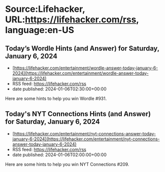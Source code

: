 # Source:Lifehacker, URL:https://lifehacker.com/rss, language:en-US

## Today’s Wordle Hints (and Answer) for Saturday, January 6, 2024
 - [https://lifehacker.com/entertainment/wordle-answer-today-january-6-2024](https://lifehacker.com/entertainment/wordle-answer-today-january-6-2024)
 - RSS feed: https://lifehacker.com/rss
 - date published: 2024-01-06T02:30:00+00:00

Here are some hints to help you win Wordle #931.

## Today's NYT Connections Hints (and Answer) for Saturday, January 6, 2024
 - [https://lifehacker.com/entertainment/nyt-connections-answer-today-january-6-2024](https://lifehacker.com/entertainment/nyt-connections-answer-today-january-6-2024)
 - RSS feed: https://lifehacker.com/rss
 - date published: 2024-01-06T02:00:00+00:00

Here are some hints to help you win NYT Connections #209.

